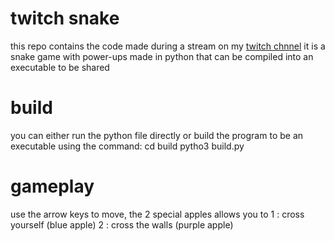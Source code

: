 # twitch snake

this repo contains the code made during a stream on my [twitch chnnel](https://twitch.tv/royalduck_dev) it is a snake game with power-ups made in python that can be compiled into an executable to be shared

# build

you can either run the python file directly or build the program to be an executable using the command:
cd build
pytho3 build.py

# gameplay

use the arrow keys to move, the 2 special apples allows you to 
1 : cross yourself (blue apple)
2 : cross the walls (purple apple)
